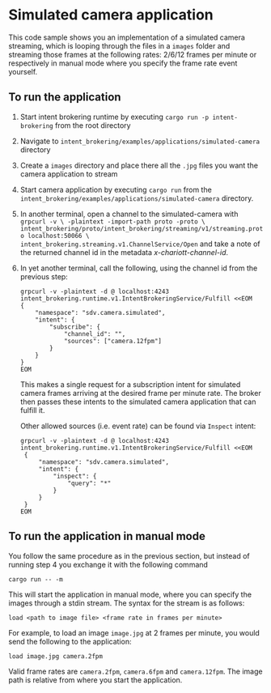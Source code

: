 # Simulated camera application

This code sample shows you an implementation of a simulated camera streaming,
which is looping through the files in a `images` folder and streaming those
frames at the following rates: 2/6/12 frames per minute or respectively in
manual mode where you specify the frame rate event yourself.

## To run the application

1. Start intent brokering runtime by executing `cargo run -p intent-brokering` from the root directory
2. Navigate to `intent_brokering/examples/applications/simulated-camera` directory
3. Create a `images` directory and place there all the `.jpg` files you want the
   camera application to stream
4. Start camera application by executing `cargo run` from the
   `intent_brokering/examples/applications/simulated-camera` directory.
5. In another terminal, open a channel to the simulated-camera with `grpcurl -v \
   -plaintext -import-path proto -proto \
   intent_brokering/proto/intent_brokering/streaming/v1/streaming.proto localhost:50066 \
   intent_brokering.streaming.v1.ChannelService/Open` and take a note of the returned
   channel id in the metadata _x-chariott-channel-id_.
6. In yet another terminal, call the following, using the channel id from the
   previous step:

   ```shell
   grpcurl -v -plaintext -d @ localhost:4243 intent_brokering.runtime.v1.IntentBrokeringService/Fulfill <<EOM
   {
       "namespace": "sdv.camera.simulated",
       "intent": {
           "subscribe": {
               "channel_id": "",
               "sources": ["camera.12fpm"]
           }
       }
   }
   EOM
   ```

   This makes a single request for a subscription intent for simulated camera
   frames arriving at the desired frame per minute rate. The broker then passes
   these intents to the simulated camera application that can fulfill it.

   Other allowed sources (i.e. event rate) can be found via `Inspect` intent:

   ```shell
   grpcurl -v -plaintext -d @ localhost:4243 intent_brokering.runtime.v1.IntentBrokeringService/Fulfill <<EOM
    {
        "namespace": "sdv.camera.simulated",
        "intent": {
            "inspect": {
                "query": "*"
            }
        }
    }
   EOM
   ```

## To run the application in manual mode

You follow the same procedure as in the previous section, but instead of
running step 4 you exchange it with the following command

```shell
cargo run -- -m
```

This will start the application in manual mode, where you can specify the images
through a stdin stream. The syntax for the stream is as follows:

```shell
load <path to image file> <frame rate in frames per minute>
```

For example, to load an image `image.jpg` at 2 frames per minute, you would
send the following to the application:

```shell
load image.jpg camera.2fpm
```

Valid frame rates are `camera.2fpm`, `camera.6fpm` and `camera.12fpm`. The image
path is relative from where you start the application.

